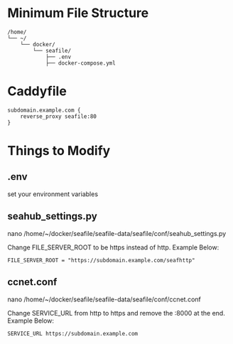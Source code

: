# Minimum File Structure
```
/home/
└── ~/
    └── docker/
        └── seafile/
            ├── .env
            ├── docker-compose.yml
```

# Caddyfile
```
subdomain.example.com {
	reverse_proxy seafile:80
}
```

# Things to Modify

## .env
set your environment variables

## seahub_settings.py
nano /home/~/docker/seafile/seafile-data/seafile/conf/seahub_settings.py

Change FILE_SERVER_ROOT to be https instead of http.
Example Below:
```
FILE_SERVER_ROOT = "https://subdomain.example.com/seafhttp"
```

## ccnet.conf
nano /home/~/docker/seafile/seafile-data/seafile/conf/ccnet.conf

Change SERVICE_URL from http to https and remove the :8000 at the end.
Example Below:
```
SERVICE_URL https://subdomain.example.com
```